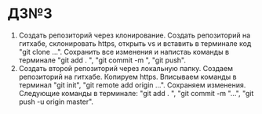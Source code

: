 # ДЗ№3

1. Создать репозиторий через клонирование. Создать репозиторий на гитхабе, склонировать https, открыть vs и вставить в терминале код "git clone ...". Сохранить все изменения и напистаь команды в терминале "git add . ", "git commit -m ", "git push".
2. Создать второй репозиторий через локальную папку. Создаем репозиторий на гитхабе. Копируем https. Вписываем команды в терминал "git init", "git remote add origin ...". Сохраняем изменения. Следующие команды в терминале: "git add . ", "git commit -m "...", "git push -u origin master".
